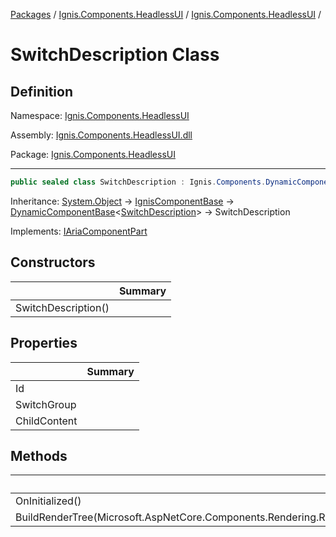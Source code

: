 [Packages](../../README.md) / [Ignis.Components.HeadlessUI](../README.md) / [Ignis.Components.HeadlessUI](README.md) /

# SwitchDescription Class

## Definition

Namespace: [Ignis.Components.HeadlessUI](README.md)

Assembly: [Ignis.Components.HeadlessUI.dll](../README.md)

Package: [Ignis.Components.HeadlessUI](https://www.nuget.org/packages/Ignis.Components.HeadlessUI)

---

```csharp
public sealed class SwitchDescription : Ignis.Components.DynamicComponentBase<Ignis.Components.HeadlessUI.SwitchDescription>, Ignis.Components.HeadlessUI.Aria.IAriaComponentPart
```

Inheritance: [System.Object](https://learn.microsoft.com/en-us/dotnet/api/System.Object) → [IgnisComponentBase](../../Ignis.Components/Ignis.Components/Ignis.Components.IgnisComponentBase.md) → [DynamicComponentBase](../../Ignis.Components/Ignis.Components/Ignis.Components.DynamicComponentBase_1.md)&lt;[SwitchDescription](Ignis.Components.HeadlessUI.SwitchDescription.md)&gt; → SwitchDescription

Implements: [IAriaComponentPart](../Ignis.Components.HeadlessUI.Aria/Ignis.Components.HeadlessUI.Aria.IAriaComponentPart.md)

## Constructors

|                     | Summary |
| ------------------- | ------- |
| SwitchDescription() |         |

## Properties

|              | Summary |
| ------------ | ------- |
| Id           |         |
| SwitchGroup  |         |
| ChildContent |         |

## Methods

|                                                                              | Summary |
| ---------------------------------------------------------------------------- | ------- |
| OnInitialized()                                                              |         |
| BuildRenderTree(Microsoft.AspNetCore.Components.Rendering.RenderTreeBuilder) |         |
